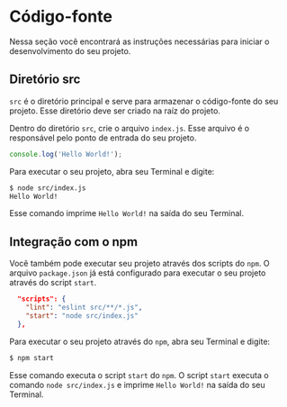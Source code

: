 # Código-fonte

Nessa seção você encontrará as instruções necessárias para iniciar o desenvolvimento do seu projeto.

## Diretório src

`src` é o diretório principal e serve para armazenar o código-fonte do seu projeto. Esse diretório deve ser criado na raíz do projeto.

Dentro do diretório `src`, crie o arquivo `index.js`. Esse arquivo é o responsável pelo ponto de entrada do seu projeto.

```javascript
console.log('Hello World!');
```

Para executar o seu projeto, abra seu Terminal e digite:

```bash
$ node src/index.js
Hello World!
```

Esse comando imprime `Hello World!` na saída do seu Terminal.

## Integração com o npm

Você também pode executar seu projeto através dos scripts do `npm`. O arquivo `package.json` já está configurado para executar o seu projeto através do script `start`.

```json
  "scripts": {
    "lint": "eslint src/**/*.js",
    "start": "node src/index.js"
  },
```

Para executar o seu projeto através do `npm`, abra seu Terminal e digite:

```bash
$ npm start
```

Esse comando executa o script `start` do `npm`. O script `start` executa o comando `node src/index.js` e imprime `Hello World!` na saída do seu Terminal.
